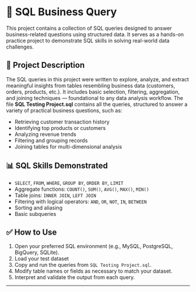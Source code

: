 # 🧠 SQL Business Query 
This project contains a collection of SQL queries designed to answer business-related questions using structured data. It serves as a hands-on practice project to demonstrate SQL skills in solving real-world data challenges.

## 📁 Project Description
The SQL queries in this project were written to explore, analyze, and extract meaningful insights from tables resembling business data (customers, orders, products, etc.). It includes basic selection, filtering, aggregation, and joining techniques — foundational to any data analysis workflow.
The file **SQL Testing Project.sql** contains all the queries, structured to answer a variety of practical business questions, such as:
- Retrieving customer transaction history  
- Identifying top products or customers  
- Analyzing revenue trends  
- Filtering and grouping records  
- Joining tables for multi-dimensional analysis  

## 📊 SQL Skills Demonstrated
- `SELECT`, `FROM`, `WHERE`, `GROUP BY`, `ORDER BY`, `LIMIT`
- Aggregate functions: `COUNT()`, `SUM()`, `AVG()`, `MAX()`, `MIN()`
- Table joins: `INNER JOIN`, `LEFT JOIN`
- Filtering with logical operators: `AND`, `OR`, `NOT`, `IN`, `BETWEEN`
- Sorting and aliasing
- Basic subqueries

## ✅ How to Use
1. Open your preferred SQL environment (e.g., MySQL, PostgreSQL, BigQuery, SQLite).
2. Load your test dataset 
3. Copy and run the queries from `SQL Testing Project.sql`.
4. Modify table names or fields as necessary to match your dataset.
5. Interpret and validate the output from each query.

---
